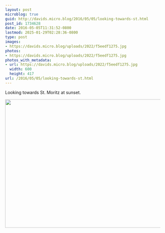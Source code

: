 ```yaml
---
layout: post
microblog: true
guid: http://davids.micro.blog/2016/05/05/looking-towards-st.html
post_id: 1734628
date: 2016-05-05T11:31:52-0800
lastmod: 2025-01-29T02:28:36-0800
type: post
images:
- https://davids.micro.blog/uploads/2022/f5eedf1275.jpg
photos:
- https://davids.micro.blog/uploads/2022/f5eedf1275.jpg
photos_with_metadata:
- url: https://davids.micro.blog/uploads/2022/f5eedf1275.jpg
  width: 600
  height: 417
url: /2016/05/05/looking-towards-st.html
---
```

Looking towards St. Moritz at sunset.

<img src="/uploads/2022/f5eedf1275.jpg" width="600" height="417" alt="">

